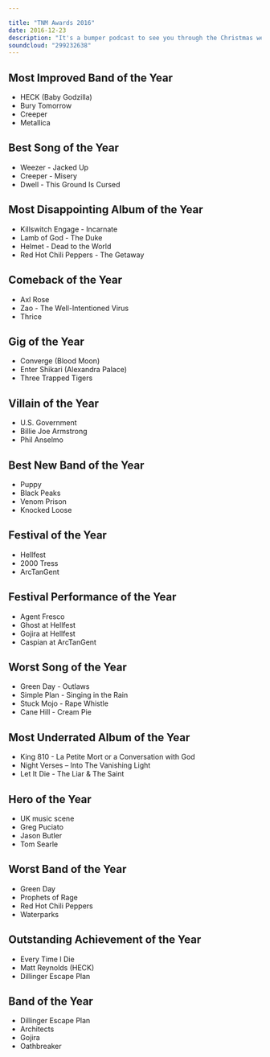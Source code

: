 ```yaml
---

title: "TNM Awards 2016"
date: 2016-12-23
description: "It's a bumper podcast to see you through the Christmas week as The Independent's Remfry Dedman and Employed To Serve/Holy Roar's Justine Jones join us for a no holds barred look at the best and worst of 2016 in the first ever That's Not Metal Awards."
soundcloud: "299232638"
---
```


## Most Improved Band of the Year

- HECK (Baby Godzilla)
- Bury Tomorrow
- Creeper
- Metallica

## Best Song of the Year

- Weezer - Jacked Up
- Creeper - Misery
- Dwell - This Ground Is Cursed

## Most Disappointing Album of the Year

- Killswitch Engage - Incarnate
- Lamb of God - The Duke
- Helmet - Dead to the World
- Red Hot Chili Peppers - The Getaway

## Comeback of the Year

- Axl Rose
- Zao - The Well-Intentioned Virus
- Thrice

## Gig of the Year

- Converge (Blood Moon)
- Enter Shikari (Alexandra Palace)
- Three Trapped Tigers

## Villain of the Year

- U.S. Government
- Billie Joe Armstrong
- Phil Anselmo

## Best New Band of the Year

- Puppy
- Black Peaks
- Venom Prison
- Knocked Loose

## Festival of the Year

- Hellfest
- 2000 Tress
- ArcTanGent

## Festival Performance of the Year

- Agent Fresco
- Ghost at Hellfest
- Gojira at Hellfest
- Caspian at ArcTanGent

## Worst Song of the Year

- Green Day - Outlaws
- Simple Plan - Singing in the Rain
- Stuck Mojo - Rape Whistle
- Cane Hill - Cream Pie

## Most Underrated Album of the Year

- King 810 - La Petite Mort or a Conversation with God
- Night Verses – Into The Vanishing Light
- Let It Die - The Liar & The Saint

## Hero of the Year

- UK music scene
- Greg Puciato
- Jason Butler
- Tom Searle

## Worst Band of the Year

- Green Day
- Prophets of Rage
- Red Hot Chili Peppers
- Waterparks

## Outstanding Achievement of the Year

- Every Time I Die
- Matt Reynolds (HECK)
- Dillinger Escape Plan

## Band of the Year

- Dillinger Escape Plan
- Architects
- Gojira
- Oathbreaker
